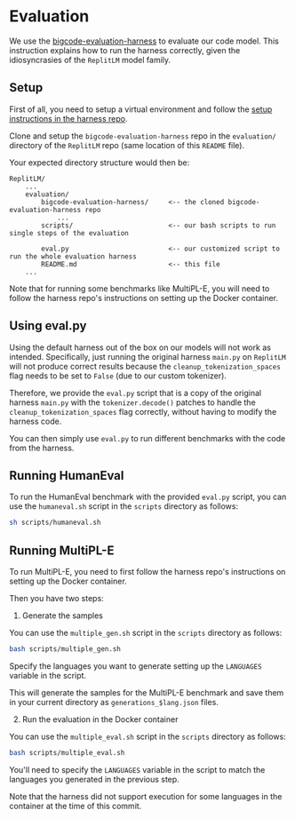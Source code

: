# Evaluation

We use the [bigcode-evaluation-harness](https://github.com/bigcode-project/bigcode-evaluation-harness) to evaluate our code model. This instruction explains how to run the harness correctly, given the idiosyncrasies of the `ReplitLM` model family.

## Setup 

First of all, you need to setup a virtual environment and follow the [setup instructions in the harness repo](https://github.com/bigcode-project/bigcode-evaluation-harness#setup).

Clone and setup the `bigcode-evaluation-harness` repo in the `evaluation/` directory of the `ReplitLM` repo (same location of this `README` file). 

Your expected directory structure would then be:

```
ReplitLM/
    ...
    evaluation/
        bigcode-evaluation-harness/     <-- the cloned bigcode-evaluation-harness repo
            ...
        scripts/                        <-- our bash scripts to run single steps of the evaluation

        eval.py                         <-- our customized script to run the whole evaluation harness
        README.md                       <-- this file
    ...
```

Note that for running some benchmarks like MultiPL-E, you will need to follow the harness repo's instructions on setting up the Docker container.

## Using eval.py

Using the default harness out of the box on our models will not work as intended. Specifically, just running the original harness `main.py` on `ReplitLM` will not produce correct results because the `cleanup_tokenization_spaces` flag  needs to be set to `False` (due to our custom tokenizer).

Therefore, we provide the `eval.py` script that is a copy of the original harness `main.py` with the `tokenizer.decode()` patches to handle the `cleanup_tokenization_spaces` flag correctly, without having to modify the harness code.

You can then simply use `eval.py` to run different benchmarks with the code from the harness.

## Running HumanEval

To run the HumanEval benchmark with the provided `eval.py` script, you can use the `humaneval.sh` script in the `scripts` directory as follows:

```bash
sh scripts/humaneval.sh
```

## Running MultiPL-E

To run MultiPL-E, you need to first follow the harness repo's instructions on setting up the Docker container.

Then you have two steps:

1. Generate the samples 

You can use the `multiple_gen.sh` script in the `scripts` directory as follows:

```bash
bash scripts/multiple_gen.sh
```
Specify the languages you want to generate setting up the `LANGUAGES` variable in the script.

This will generate the samples for the MultiPL-E benchmark and save them in your current directory as `generations_$lang.json` files. 

2. Run the evaluation in the Docker container

You can use the `multiple_eval.sh` script in the `scripts` directory as follows:

```bash
bash scripts/multiple_eval.sh
```

You'll need to specify the `LANGUAGES` variable in the script to match the languages you generated in the previous step.

Note that the harness did not support execution for some languages in the container at the time of this commit. 
